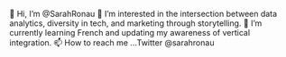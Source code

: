 👋 Hi, I’m @SarahRonau
👀 I’m interested in the intersection between data analytics, diversity in tech, and marketing through storytelling.
🌱 I’m currently learning French and updating my awareness of vertical integration.
📫 How to reach me ...Twitter @sarahronau

<!---
SarahRonau/SarahRonau is a ✨ special ✨ repository because its `README.md` (this file) appears on your GitHub profile.
You can click the Preview link to take a look at your changes.
--->
